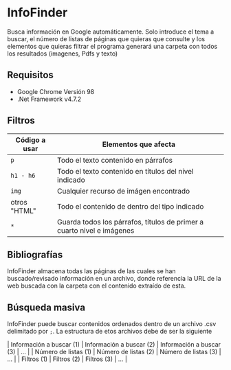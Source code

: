 # InfoFinder
Busca información en Google automáticamente. Solo introduce el tema a buscar, el número de listas de páginas que quieras que consulte y los elementos que quieras filtrar el programa generará una carpeta con todos los resultados (imagenes, Pdfs y texto)

## Requisitos

* Google Chrome Versión 98
* .Net Framework v4.7.2

## Filtros

| Código a usar | Elementos que afecta |
| ------------- | ------------- |
| `p`  | Todo el texto contenido en párrafos  |
| `h1 - h6`  | Todo el texto contenido en títulos del nivel indicado |
| `img` | Cualquier recurso de imágen encontrado |
| otros "HTML" | Todo el contenido de dentro del tipo indicado |
| `*` | Guarda todos los párrafos, títulos de primer a cuarto nivel e imágenes |

## Bibliografías

InfoFinder almacena todas las páginas de las cuales se han buscado/revisado información en un archivo, donde referencia la URL de la web buscada con la carpeta con el contenido extraído de esta.

## Búsqueda masiva

InfoFinder puede buscar contenidos ordenados dentro de un archivo .csv delimitado por `;`. La estructura de etos archivos debe de ser la siguiente

| Información a buscar (1)  | Información a buscar (2)  | Información a buscar (3) | ... |
| Número de listas (1) | Número de listas (2) | Número de listas (3) | ... |
| Filtros (1) | Filtros (2) | Filtros (3) | ... |
